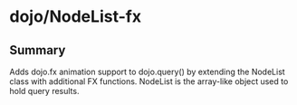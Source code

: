 # dojo/NodeList-fx

## Summary

Adds dojo.fx animation support to dojo.query() by extending the NodeList class
with additional FX functions.  NodeList is the array-like object used to hold query results.
